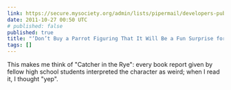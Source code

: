 ```yaml
---
link: https://secure.mysociety.org/admin/lists/pipermail/developers-public/2011-October/007647.html
date: 2011-10-27 00:50 UTC
# published: false
published: true
title: "‘Don’t Buy a Parrot Figuring That It Will Be a Fun Surprise for Me.’"
tags: []
---
```


This makes me think of "Catcher in the Rye": every book report given by fellow high school students interpreted the character as weird; when I read it, I thought "yep".
